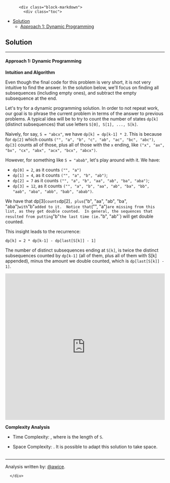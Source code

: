 <div class="article-body">
        
          <div class="block-markdown">
            <div class="toc">
<ul>
<li><a href="#solution">Solution</a><ul>
<li><a href="#approach-1-dynamic-programming">Approach 1: Dynamic Programming</a></li>
</ul>
</li>
</ul>
</div>
<h2 id="solution">Solution</h2>
<hr>
<h4 id="approach-1-dynamic-programming">Approach 1: Dynamic Programming</h4>
<p><strong>Intuition and Algorithm</strong></p>
<p>Even though the final code for this problem is very short, it is not very intuitive to find the answer.  In the solution below, we'll focus on finding all subsequences (including empty ones), and subtract the empty subsequence at the end.</p>
<p>Let's try for a dynamic programming solution.  In order to not repeat work, our goal is to phrase the current problem in terms of the answer to previous problems.  A typical idea will be to try to count the number of states <code>dp[k]</code> (distinct subsequences) that use letters <code>S[0], S[1], ..., S[k]</code>.</p>
<p>Naively, for say, <code>S = "abcx"</code>, we have <code>dp[k] = dp[k-1] * 2</code>.  This is because for <code>dp[2]</code> which counts <code>("", "a", "b", "c", "ab", "ac", "bc", "abc")</code>, <code>dp[3]</code> counts all of those, plus all of those with the <code>x</code> ending, like <code>("x", "ax", "bx", "cx", "abx", "acx", "bcx", "abcx")</code>.</p>
<p>However, for something like <code>S = "abab"</code>, let's play around with it.  We have:</p>
<ul>
<li><code>dp[0] = 2</code>, as it counts <code>("", "a")</code></li>
<li><code>dp[1] = 4</code>, as it counts <code>("", "a", "b", "ab")</code>;</li>
<li><code>dp[2] = 7</code> as it counts <code>("", "a", "b", "aa", "ab", "ba", "aba")</code>;</li>
<li><code>dp[3] = 12</code>, as it counts <code>("", "a", "b", "aa", "ab", "ba", "bb", "aab", "aba", "abb", "bab", "abab")</code>.</li>
</ul>
<p>We have that dp[3]<code>counts</code>dp[2]<code>, plus</code>("b", "aa", "ab", "ba", "aba")<code>with</code>"b"<code>added to it.  Notice that</code>("", "a")<code>are missing from this list, as they get double counted.  In general, the sequences that resulted from putting</code>"b"<code>the last time (ie.</code>"b", "ab"`) will get double counted.</p>
<p>This insight leads to the recurrence:</p>
<p><code>dp[k] = 2 * dp[k-1] - dp[last[S[k]] - 1]</code></p>
<p>The number of distinct subsequences ending at <code>S[k]</code>, is twice the distinct subsequences counted by <code>dp[k-1]</code> (all of them, plus all of them with S[k] appended), minus the amount we double counted, which is <code>dp[last[S[k]] - 1]</code>.</p>
<iframe src="https://leetcode.com/playground/XejQAwZ4/shared" frameborder="0" width="100%" height="463" name="XejQAwZ4"></iframe>

<p><strong>Complexity Analysis</strong></p>
<ul>
<li>
<p>Time Complexity:  <script type="math/tex; mode=display">O(N)</script>, where <script type="math/tex; mode=display">N</script> is the length of <code>S</code>.</p>
</li>
<li>
<p>Space Complexity:  <script type="math/tex; mode=display">O(N)</script>.  It is possible to adapt this solution to take <script type="math/tex; mode=display">O(1)</script> space.
<br>
<br></p>
</li>
</ul>
<hr>
<p>Analysis written by: <a href="https://leetcode.com/awice">@awice</a>.</p>
          </div>
        
      </div>